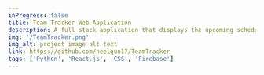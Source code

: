 ```yaml
---
inProgress: false
title: Team Tracker Web Application
description: A full stack application that displays the upcoming schedules of the users favorite sports teams
img: '/TeamTracker.png'
img_alt: project image alt text
link: https://github.com/neelgun17/TeamTracker
tags: ['Python', 'React.js', 'CSS', 'Firebase']
---
```


